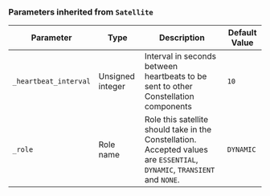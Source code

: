 <!-- markdownlint-disable MD041 -->
### Parameters inherited from `Satellite`

| Parameter | Type | Description | Default Value |
|-----------|------|-------------|---------------|
| `_heartbeat_interval` | Unsigned integer | Interval in seconds between heartbeats to be sent to other Constellation components | `10` |
| `_role` | Role name | Role this satellite should take in the Constellation. Accepted values are `ESSENTIAL`, `DYNAMIC`, `TRANSIENT` and `NONE`. | `DYNAMIC` |
